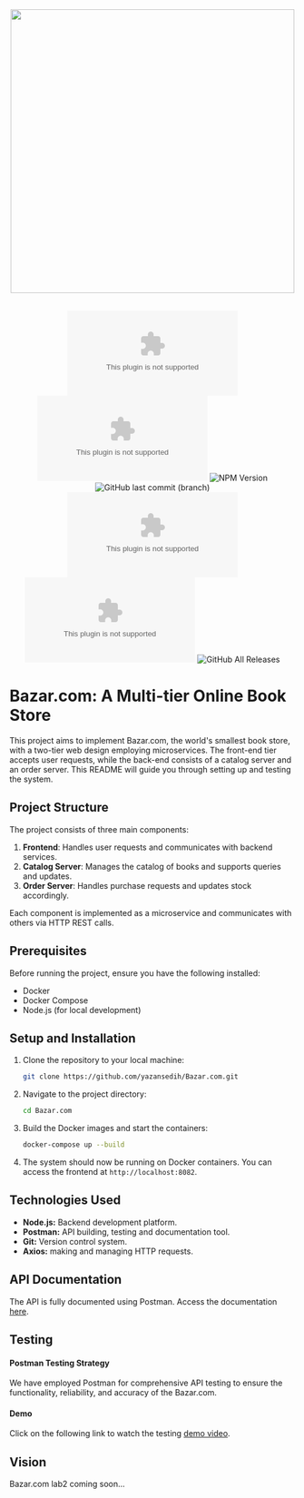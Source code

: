 <div align="center">
  <img src="https://github.com/user-attachments/assets/0fc9228c-7011-4bb1-bf09-d18123b8afad" width=500px/>
  <br />
  <br />

 ![GitHub repo size](https://img.shields.io/github/repo-size/yazansedih/Bazar.com) 
 ![GitHub repo file count (file type)](https://img.shields.io/github/directory-file-count/yazansedih/Bazar.com) 
 ![NPM Version](https://img.shields.io/npm/v/npm) 
 ![GitHub last commit (branch)](https://img.shields.io/github/last-commit/yazansedih/Bazar.com/main) 
 ![GitHub issues](https://img.shields.io/github/issues/yazansedih/Bazar.com)
 ![GitHub contributors](https://img.shields.io/github/contributors/yazansedih/Bazar.com)
 ![GitHub All Releases](https://img.shields.io/github/downloads/yazansedih/Bazar.com/total)
 
</div>  

# Bazar.com: A Multi-tier Online Book Store

This project aims to implement Bazar.com, the world's smallest book store, with a two-tier web design employing microservices. The front-end tier accepts user requests, while the back-end consists of a catalog server and an order server. This README will guide you through setting up and testing the system.

## Project Structure

The project consists of three main components:

1. **Frontend**: Handles user requests and communicates with backend services.
2. **Catalog Server**: Manages the catalog of books and supports queries and updates.
3. **Order Server**: Handles purchase requests and updates stock accordingly.

Each component is implemented as a microservice and communicates with others via HTTP REST calls.

## Prerequisites

Before running the project, ensure you have the following installed:

- Docker
- Docker Compose
- Node.js (for local development)

## Setup and Installation

1. Clone the repository to your local machine:

   ```bash
   git clone https://github.com/yazansedih/Bazar.com.git
   ```

2. Navigate to the project directory:

   ```bash
   cd Bazar.com
   ```

3. Build the Docker images and start the containers:

   ```bash
   docker-compose up --build
   ```

4. The system should now be running on Docker containers. You can access the frontend at `http://localhost:8082`.

## Technologies Used

- **Node.js:** Backend development platform.
- **Postman:** API building, testing and documentation tool.
- **Git:** Version control system.
- **Axios:** making and managing HTTP requests.

## API Documentation

The API is fully documented using Postman. Access the documentation [here](https://documenter.getpostman.com/view/33029075/2sAY4ydff3).

## Testing

#### Postman Testing Strategy

We have employed Postman for comprehensive API testing to ensure the functionality, reliability, and accuracy of the Bazar.com.

#### Demo 

Click on the following link to watch the testing [demo video](https://drive.google.com/file/d/1hybinyPHrOJ9HCezavnAx8vpcRBO604K/view?usp=sharing).

## Vision
Bazar.com lab2 coming soon...
